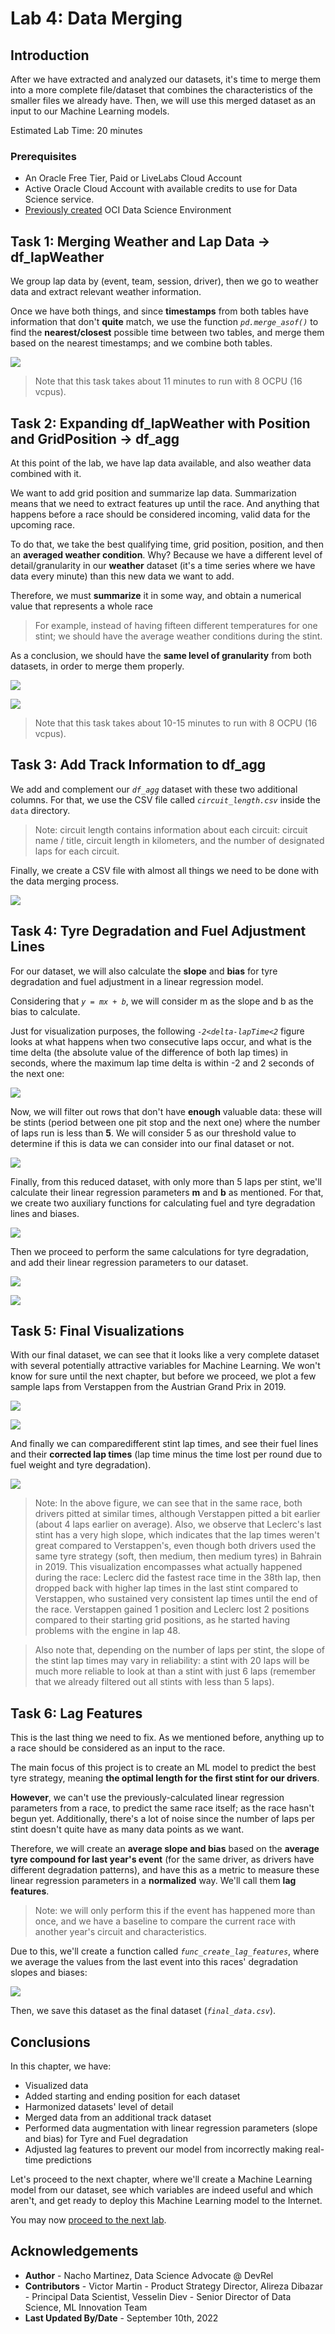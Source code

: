# Lab 4: Data Merging

## Introduction

After we have extracted and analyzed our datasets, it's time to merge them into a more complete file/dataset that combines the characteristics of the smaller files we already have. Then, we will use this merged dataset as an input to our Machine Learning models.

Estimated Lab Time: 20 minutes

### Prerequisites

* An Oracle Free Tier, Paid or LiveLabs Cloud Account
* Active Oracle Cloud Account with available credits to use for Data Science service.
* [Previously created](https://github.com/oracle-devrel/redbull-pit-strategy/blob/dev/hols/pitstrategy/infra/infra.md) OCI Data Science Environment


## Task 1: Merging Weather and Lap Data -> df_lapWeather

We group lap data by (event, team, session, driver), then we go to weather data and extract relevant weather information.

Once we have both things, and since **timestamps** from both tables have information that don't __quite__ match, we use the function _`pd.merge_asof()`_ to find the __nearest/closest__ possible time between two tables, and merge them based on the nearest timestamps; and we combine both tables.

![](./images/task1_merge.png)

> Note that this task takes about 11 minutes to run with 8 OCPU (16 vcpus).

## Task 2: Expanding df_lapWeather with Position and GridPosition -> df_agg

At this point of the lab, we have lap data available, and also weather data combined with it.

We want to add grid position and summarize lap data. Summarization means that we need to extract features up until the race. And anything that happens before a race should be considered incoming, valid data for the upcoming race.

To do that, we take the best qualifying time, grid position, position, and then an **averaged weather condition**. Why? Because we have a different level of detail/granularity in our **weather** dataset (it's a time series where we have data every minute) than this new data we want to add.

Therefore, we must **summarize** it in some way, and obtain a numerical value that represents a whole race
> For example, instead of having fifteen different temperatures for one stint; we should have the average weather conditions during the stint.

As a conclusion, we should have the **same level of granularity** from both datasets, in order to merge them properly. 

![](./images/task2_1.png)

![](./images/task2_2.png)

> Note that this task takes about 10-15 minutes to run with 8 OCPU (16 vcpus).


## Task 3: Add Track Information to df_agg

We add and complement our _`df_agg`_ dataset with these two additional columns. For that, we use the CSV file called _`circuit_length.csv`_ inside the `data` directory.

> Note: circuit length contains information about each circuit: circuit name / title, circuit length in kilometers, and the number of designated laps for each circuit.

Finally, we create a CSV file with almost all things we need to be done with the data merging process.

![](./images/task3.png)


## Task 4: Tyre Degradation and Fuel Adjustment Lines

For our dataset, we will also calculate the __slope__ and __bias__ for tyre degradation and fuel adjustment in a linear regression model. 

Considering that _`y = mx + b`_, we will consider m as the slope and b as the bias to calculate. 

Just for visualization purposes, the following _`-2<delta-lapTime<2`_ figure looks at what happens when two consecutive laps occur, and what is the time delta (the absolute value of the difference of both lap times) in seconds, where the maximum lap time delta is within -2 and 2 seconds of the next one:

![](./images/task4_delta_laptime.png)

Now, we will filter out rows that don't have **enough** valuable data: these will be stints (period between one pit stop and the next one) where the number of laps run is less than **5**. We will consider 5 as our threshold value to determine if this is data we can consider into our final dataset or not.

![](./images/task4_stint_length.png)

Finally, from this reduced dataset, with only more than 5 laps per stint, we'll calculate their linear regression parameters **m** and **b** as mentioned. For that, we create two auxiliary functions for calculating fuel and tyre degradation lines and biases.

![](./images/task4_fuel_line.png)

Then we proceed to perform the same calculations for tyre degradation, and add their linear regression parameters to our dataset.

![](./images/task4_tyre_line.png)

![](./images/task4_tyre_line_example.png)

## Task 5: Final Visualizations

With our final dataset, we can see that it looks like a very complete dataset with several potentially attractive variables for Machine Learning. We won't know for sure until the next chapter, but before we proceed, we plot a few sample laps from Verstappen from the Austrian Grand Prix in 2019.

![](./images/task5_final_visualization_1.png)

![](./images/task5_final_visualization_2.png)

And finally we can comparedifferent stint lap times, and see their fuel lines and their **corrected lap times** (lap time minus the time lost per round due to fuel weight and tyre degradation).

![](./images/task5_final_visualization_3.png)

> Note: In the above figure, we can see that in the same race, both drivers pitted at similar times, although Verstappen pitted a bit earlier (about 4 laps earlier on average). Also, we observe that Leclerc's last stint has a very high slope, which indicates that the lap times weren't great compared to Verstappen's, even though both drivers used the same tyre strategy (soft, then medium, then medium tyres) in Bahrain in 2019. This visualization encompasses what actually happened during the race: Leclerc did the fastest race time in the 38th lap, then dropped back with higher lap times in the last stint compared to Verstappen, who sustained very consistent lap times until the end of the race. Verstappen gained 1 position and Leclerc lost 2 positions compared to their starting grid positions, as he started having problems with the engine in lap 48.

> Also note that, depending on the number of laps per stint, the slope of the stint lap times may vary in reliability: a stint with 20 laps will be much more reliable to look at than a stint with just 6 laps (remember that we already filtered out all stints with less than 5 laps).


## Task 6: Lag Features

This is the last thing we need to fix. As we mentioned before, anything up to a race should be considered as an input to the race.

The main focus of this project is to create an ML model to predict the best tyre strategy, meaning **the optimal length for the first stint for our drivers**.

**However**, we can't use the previously-calculated linear regression parameters from a race, to predict the same race itself; as the race hasn't begun yet. Additionally, there's a lot of noise since the number of laps per stint doesn't quite have as many data points as we want.

Therefore, we will create an **average slope and bias** based on the **average tyre compound for last year's  event** (for the same driver, as drivers have different degradation patterns), and have this as a metric to measure these linear regression parameters in a **normalized** way. We'll call them **lag features**. 

> Note: we will only perform this if the event has happened more than once, and we have a baseline to compare the current race with another year's circuit and characteristics.

Due to this, we'll create a function called _`func_create_lag_features`_, where we average the values from the last event into this races' degradation slopes and biases:

![](./images/task6_lag_features.png)

Then, we save this dataset as the final dataset (_`final_data.csv`_).

## Conclusions

In this chapter, we have:
- Visualized data
- Added starting and ending position for each dataset
- Harmonized datasets' level of detail
- Merged data from an additional track dataset
- Performed data augmentation with linear regression parameters (slope and bias) for Tyre and Fuel degradation
- Adjusted lag features to prevent our model from incorrectly making real-time predictions


Let's proceed to the next chapter, where we'll create a Machine Learning model from our dataset, see which variables are indeed useful and which aren't, and get ready to deploy this Machine Learning model to the Internet.

You may now [proceed to the next lab](#next).


## Acknowledgements

* **Author** - Nacho Martinez, Data Science Advocate @ DevRel
* **Contributors** - Victor Martin - Product Strategy Director, Alireza Dibazar - Principal Data Scientist, Vesselin Diev - Senior Director of Data Science, ML Innovation Team
* **Last Updated By/Date** - September 10th, 2022

